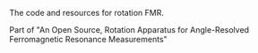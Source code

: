The code and resources for rotation FMR.

Part of "An Open Source, Rotation Apparatus for Angle-Resolved Ferromagnetic
 Resonance Measurements"
